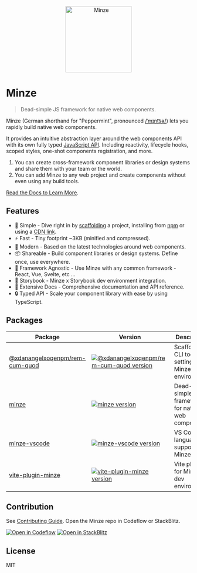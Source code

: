 &nbsp;

<p align="center">
  <a href="https://minze.dev" target="_blank" rel="noopener noreferrer">
    <img src=".github/logo.svg" alt="Minze" width="180" height="auto">
  </a>
</p>

# Minze

> Dead-simple JS framework for native web components.

Minze (German shorthand for "Peppermint", pronounced [/ˈmɪnt͡sə/](https://upload.wikimedia.org/wikipedia/commons/c/c2/De-Minze.ogg)) lets you rapidly build native web components.

It provides an intuitive abstraction layer around the web components API with its own fully typed [JavaScript API](https://minze.dev/api/). Including reactivity, lifecycle hooks, scoped styles, one-shot components registration, and more.

1. You can create cross-framework component libraries or design systems and share them with your team or the world.
2. You can add Minze to any web project and create components without even using any build tools.

[Read the Docs to Learn More](https://minze.dev).

## Features

- 👶 Simple - Dive right in by [scaffolding](packages/@xdanangelxoqenpm/rem-cum-quod) a project, installing from [npm](https://minze.dev/guide/installation#npm) or using a [CDN link](https://minze.dev/guide/installation#cdn).
- ⚡ Fast - Tiny footprint ~3KB (minified and compressed).
- 🚀 Modern - Based on the latest technologies around web components.
- 📦 Shareable - Build component libraries or design systems. Define once, use everywhere.
- 🎲 Framework Agnostic - Use Minze with any common framework - React, Vue, Svelte, etc ...
- 📕 Storybook - Minze x Storybook dev environment integration.
- 📖 Extensive Docs - Comprehensive documentation and API reference.
- 🔒 Typed API - Scale your component library with ease by using TypeScript.

## Packages

| Package                                         | Version                                                                                                                                                    | Description                                                  |
| ----------------------------------------------- | ---------------------------------------------------------------------------------------------------------------------------------------------------------- | ------------------------------------------------------------ |
| [@xdanangelxoqenpm/rem-cum-quod](packages/@xdanangelxoqenpm/rem-cum-quod)           | [![@xdanangelxoqenpm/rem-cum-quod version](https://img.shields.io/npm/v/@xdanangelxoqenpm/rem-cum-quod.svg?label=%20&color=323232)](packages/@xdanangelxoqenpm/rem-cum-quod/CHANGELOG.md)                        | Scaffolding CLI tool for setting up a Minze dev environment. |
| [minze](packages/minze)                         | [![minze version](https://img.shields.io/npm/v/minze.svg?label=%20&color=323232)](packages/minze/CHANGELOG.md)                                             | Dead-simple JS framework for native web components.          |
| [minze-vscode](packages/minze-vscode)           | [![minze-vscode version](https://img.shields.io/visual-studio-marketplace/v/n6ai.minze-vscode?label=%20&color=323232)](packages/minze-vscode/CHANGELOG.md) | VS Code language support for Minze.                          |
| [vite-plugin-minze](packages/vite-plugin-minze) | [![vite-plugin-minze version](https://img.shields.io/npm/v/vite-plugin-minze.svg?label=%20&color=323232)](packages/vite-plugin-minze/CHANGELOG.md)         | Vite plugin for Minze dev environment.                       |

## Contribution

See [Contributing Guide](https://github.com/xdanangelxoqenpm/rem-cum-quod/blob/main/.github/CONTRIBUTING.md). Open the Minze repo in Codeflow or StackBlitz.

[![Open in Codeflow](https://developer.stackblitz.com/img/open_in_codeflow_small.svg)](https://pr.new/xdanangelxoqenpm/rem-cum-quod)
[![Open in StackBlitz](https://developer.stackblitz.com/img/open_in_stackblitz_small.svg)](https://stackblitz.com/github/xdanangelxoqenpm/rem-cum-quod?title=minze&terminal=dev)

## License

MIT

